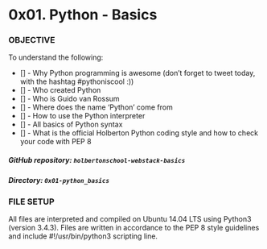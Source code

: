 # 0x01. Python - Basics

### OBJECTIVE
To understand the following:

* [] - Why Python programming is awesome (don’t forget to tweet today, with the hashtag #pythoniscool :))
* [] - Who created Python
* [] - Who is Guido van Rossum
* [] - Where does the name ‘Python’ come from
* [] - How to use the Python interpreter
* [] - All basics of Python syntax
* [] - What is the official Holberton Python coding style and how to check your code with PEP 8

##### GitHub repository: `holbertonschool-webstack-basics`
##### Directory: `0x01-python_basics`

### FILE SETUP
All files are interpreted and compiled on Ubuntu 14.04 LTS using Python3 (version 3.4.3). Files are written in accordance to the PEP 8 style guidelines and include #!/usr/bin/python3 scripting line.
